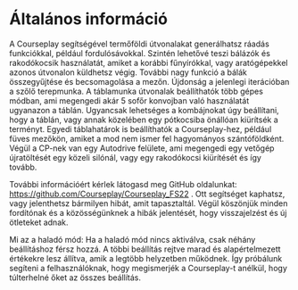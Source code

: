 # Általános információ


A Courseplay segítségével termőföldi útvonalakat generálhatsz ráadás funkciókkal, például fordulósávokkal.
Szintén lehetővé teszi bálázók és rakodókocsik használatát, amiket a korábbi fűnyírókkal, vagy aratógépekkel azonos útvonalon küldhetsz végig.
További nagy funkció a bálák összegyűjtése és becsomagolása a mezőn.
Újdonság a jelenlegi iterációban a szőlő terepmunka.
A táblamunka útvonalak beállíthatók több gépes módban, ami megengedi akár 5 sofőr konvojban való használatát ugyanazon a táblán.
Ugyancsak lehetséges a kombájnokat úgy beállítani, hogy a táblán, vagy annak közelében egy pótkocsiba önállóan kiürítsék a terményt.
Egyedi táblahatárok is beállíthatók a Courseplay-hez, például füves mezőkön, amiket a mod nem ismer fel hagyományos szántóföldként.
Végül a CP-nek van egy Autodrive felülete, ami megengedi egy vetőgép újratöltését egy közeli silónál, vagy egy rakodókocsi kiürítését és így tovább.

További információért kérlek látogasd meg GitHub oldalunkat: https://github.com/Courseplay/Courseplay_FS22 .
Ott segítséget kaphatsz, vagy jelenthetsz bármilyen hibát, amit tapasztaltál.
Végül köszönjük minden fordítónak és a közösségünknek a hibák jelentését, hogy visszajelzést és új ötleteket adnak.

Mi az a haladó mód:
Ha a haladó mód nincs aktiválva, csak néhány beállításhoz férsz hozzá.
A többi beállítás rejtve marad és alapértelmezett értékekre lesz állítva, amik a legtöbb helyzetben működnek.
Így próbálunk segíteni a felhasználóknak, hogy megismerjék a Courseplay-t anélkül, hogy túlterhelné őket az összes beállítás.


